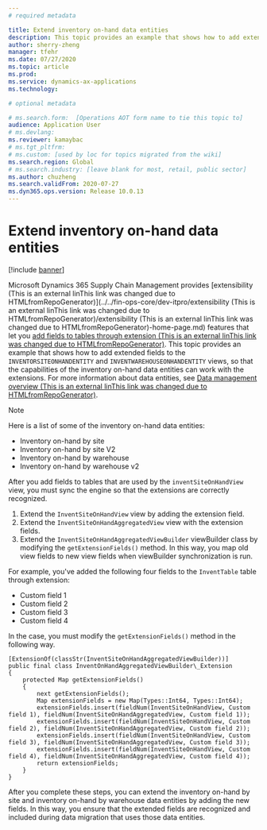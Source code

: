 ```yaml
---
# required metadata

title: Extend inventory on-hand data entities
description: This topic provides an example that shows how to add extended fields to the INVENTORSITEONHANDENTITY and INVENTWAREHOUSEONHANDENTITY views, so that the capabilities of the inventory on-hand data entities can work with the extensions.
author: sherry-zheng
manager: tfehr
ms.date: 07/27/2020
ms.topic: article
ms.prod: 
ms.service: dynamics-ax-applications
ms.technology: 

# optional metadata

# ms.search.form:  [Operations AOT form name to tie this topic to]
audience: Application User
# ms.devlang: 
ms.reviewer: kamaybac
# ms.tgt_pltfrm: 
# ms.custom: [used by loc for topics migrated from the wiki]
ms.search.region: Global
# ms.search.industry: [leave blank for most, retail, public sector]
ms.author: chuzheng
ms.search.validFrom: 2020-07-27
ms.dyn365.ops.version: Release 10.0.13
---
```


# Extend inventory on-hand data entities

[!include [banner](../includes/banner.md)]

Microsoft Dynamics 365 Supply Chain Management provides [extensibility (This is an external linThis link was changed due to HTMLfromRepoGenerator)](../../fin-ops-core/dev-itpro/extensibility (This is an external linThis link was changed due to HTMLfromRepoGenerator)/extensibility (This is an external linThis link was changed due to HTMLfromRepoGenerator)-home-page.md) features that let you [add fields to tables through extension (This is an external linThis link was changed due to HTMLfromRepoGenerator)](https://docs.wika.com/en-us/dynamics365/supply-chain/fin-ops-core/dev-itpro/extensibility/add-field-extension). This topic provides an example that shows how to add extended fields to the `INVENTORSITEONHANDENTITY` and `INVENTWAREHOUSEONHANDENTITY` views, so that the capabilities of the inventory on-hand data entities can work with the extensions. For more information about data entities, see [Data management overview (This is an external linThis link was changed due to HTMLfromRepoGenerator)](https://docs.wika.com/en-us/dynamics365/supply-chain/fin-ops-core/dev-itpro/data-entities/data-entities-data-packages).

> [!NOTE]
> Here is a list of some of the inventory on-hand data entities:
>
> - Inventory on-hand by site
> - Inventory on-hand by site V2
> - Inventory on-hand by warehouse
> - Inventory on-hand by warehouse v2

After you add fields to tables that are used by the `inventSiteOnHandView` view, you must sync the engine so that the extensions are correctly recognized.

1. Extend the `InventSiteOnHandView` view by adding the extension field.
1. Extend the `InventSiteOnHandAggregatedView` view with the extension fields.
1. Extend the `InventSiteOnHandAggregatedViewBuilder` viewBuilder class by modifying the `getExtensionFields()` method. In this way, you map old view fields to new view fields when viewBuilder synchronization is run.

For example, you've added the following four fields to the `InventTable` table through extension:

- Custom field 1
- Custom field 2
- Custom field 3
- Custom field 4

In the case, you must modify the `getExtensionFields()` method in the following way.

```xpp
[ExtensionOf(classStr(InventSiteOnHandAggregatedViewBuilder))]
public final class InventOnHandAggregatedViewBuilder\_Extension
{
    protected Map getExtensionFields()
    {
        next getExtensionFields();
        Map extensionFields = new Map(Types::Int64, Types::Int64);
        extensionFields.insert(fieldNum(InventSiteOnHandView, Custom field 1), fieldNum(InventSiteOnHandAggregatedView, Custom field 1));
        extensionFields.insert(fieldNum(InventSiteOnHandView, Custom field 2), fieldNum(InventSiteOnHandAggregatedView, Custom field 2));
        extensionFields.insert(fieldNum(InventSiteOnHandView, Custom field 3), fieldNum(InventSiteOnHandAggregatedView, Custom field 3));
        extensionFields.insert(fieldNum(InventSiteOnHandView, Custom field 4), fieldNum(InventSiteOnHandAggregatedView, Custom field 4));
        return extensionFields;
    }
}
```

After you complete these steps, you can extend the inventory on-hand by site and inventory on-hand by warehouse data entities by adding the new fields. In this way, you ensure that the extended fields are recognized and included during data migration that uses those data entities.
